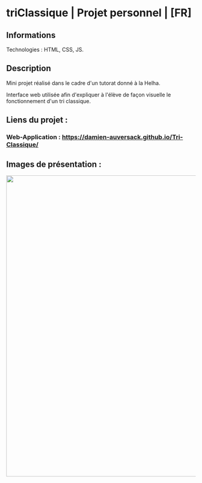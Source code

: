 # triClassique | Projet personnel | [FR]

## Informations

Technologies : HTML, CSS, JS.

## Description

Mini projet réalisé dans le cadre d'un tutorat donné à la Helha. 

Interface web utilisée afin d'expliquer à l'élève de façon visuelle le fonctionnement d'un tri classique.

## Liens du projet :

### Web-Application : https://damien-auversack.github.io/Tri-Classique/

## Images de présentation :

<div>
<img align=top src="https://github.com/damien-auversack/triClassique/blob/main/presentation_pictures/picture_01.jpg" width="800px">
</div>
